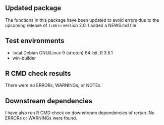 ## Updated package

The functions in this package have been updated to avoid errors due to the upcoming release of `tibble` version 2.0. I added a NEWS.md file

## Test environments
- local Debian GNU/Linux 9 (stretch) 64-bit, R 3.5.1
- win-builder

## R CMD check results
There were no ERRORs, WARNINGs, or NOTEs.


## Downstream dependencies
I have also run R CMD check on downstream dependencies of rcrtan. No ERRORs or WARNINGs were found.